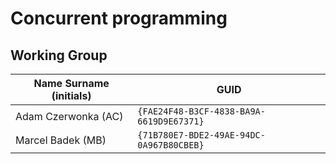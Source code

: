 # Concurrent programming

## Working Group

| Name Surname (initials) | GUID                                     |
| ----------------------- | ---------------------------------------- |
| Adam Czerwonka (AC)                      | `{FAE24F48-B3CF-4838-BA9A-6619D9E67371}` |
| Marcel Badek (MB)            | `{71B780E7-BDE2-49AE-94DC-0A967B80CBEB}` |
